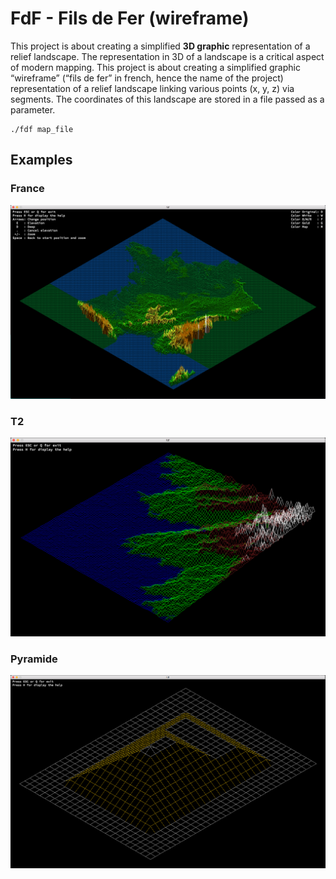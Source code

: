 # FdF - Fils de Fer (wireframe)
 This project is about creating a simplified **3D graphic** representation of a relief landscape. The representation in 3D of a landscape is a critical aspect of modern mapping.
 This project is about creating a simplified graphic “wireframe” (“fils de fer” in french, hence the name of the project) representation of a relief landscape linking various points (x, y, z) via segments. The coordinates of this landscape are stored in a file passed as a parameter.

```
./fdf map_file
```

## Examples
### France
![alt text](https://github.com/vomnes/fdf/blob/master/map_screenshot/Map_france.png "Map france")

### T2
![alt text](https://github.com/vomnes/fdf/blob/master/map_screenshot/Map_t2.png "Map T2")

### Pyramide
![alt text](https://github.com/vomnes/fdf/blob/master/map_screenshot/Map_pyramide.png "Pyramide")

